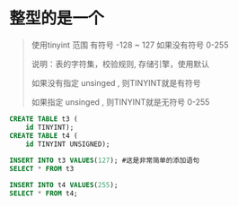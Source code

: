 # 整型的是一个
> 使用tinyint 范围 有符号 -128 ~ 127  如果没有符号 0-255
>
> 说明：表的字符集，校验规则, 存储引擎，使用默认
>
> 如果没有指定 unsinged , 则TINYINT就是有符号
>
> 如果指定 unsinged , 则TINYINT就是无符号 0-255
>
``` sql 
CREATE TABLE t3 (
	id TINYINT);
CREATE TABLE t4 (
	id TINYINT UNSIGNED);
	
INSERT INTO t3 VALUES(127); #这是非常简单的添加语句
SELECT * FROM t3

INSERT INTO t4 VALUES(255);
SELECT * FROM t4;
```